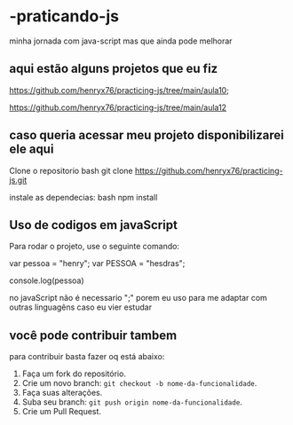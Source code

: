 # -praticando-js
minha jornada com java-script mas que ainda pode melhorar

## aqui estão alguns projetos que eu fiz 
https://github.com/henryx76/practicing-js/tree/main/aula10;

https://github.com/henryx76/practicing-js/tree/main/aula12

## caso queria acessar meu projeto disponibilizarei ele aqui

Clone o repositorio
 bash
 git clone https://github.com/henryx76/practicing-js.git

instale as dependecias:
 bash
 npm install
 
 ## Uso de codigos em javaScript
Para rodar o projeto, use o seguinte comando:

var pessoa = "henry";
var PESSOA = "hesdras";

console.log(pessoa)

no javaScript não é necessario ";" porem eu uso para me adaptar com outras linguagêns caso eu vier estudar

## você pode contribuir tambem
para contribuir basta fazer oq está abaixo:

1. Faça um fork do repositório.
2. Crie um novo branch: `git checkout -b nome-da-funcionalidade`.
3. Faça suas alterações.
4. Suba seu branch: `git push origin nome-da-funcionalidade`.
5. Crie um Pull Request.

